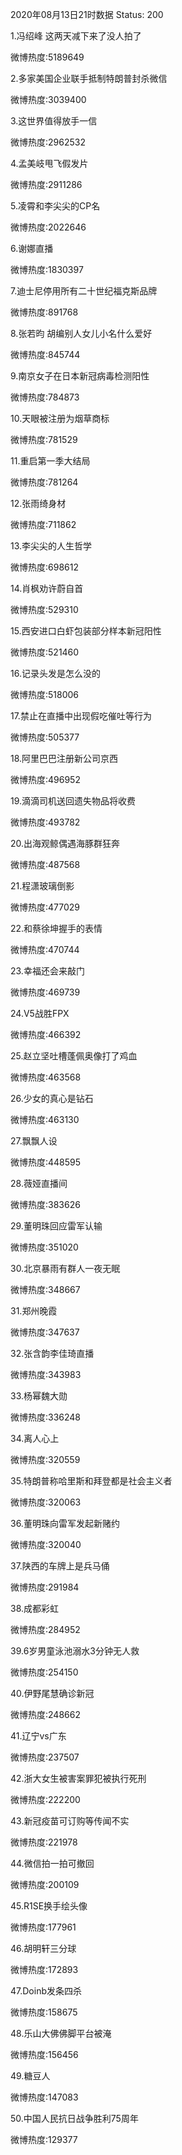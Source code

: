 2020年08月13日21时数据
Status: 200

1.冯绍峰 这两天减下来了没人拍了

微博热度:5189649

2.多家美国企业联手抵制特朗普封杀微信

微博热度:3039400

3.这世界值得放手一信

微博热度:2962532

4.孟美岐甩飞假发片

微博热度:2911286

5.凌霄和李尖尖的CP名

微博热度:2022646

6.谢娜直播

微博热度:1830397

7.迪士尼停用所有二十世纪福克斯品牌

微博热度:891768

8.张若昀 胡编别人女儿小名什么爱好

微博热度:845744

9.南京女子在日本新冠病毒检测阳性

微博热度:784873

10.天眼被注册为烟草商标

微博热度:781529

11.重启第一季大结局

微博热度:781264

12.张雨绮身材

微博热度:711862

13.李尖尖的人生哲学

微博热度:698612

14.肖枫劝许蔚自首

微博热度:529310

15.西安进口白虾包装部分样本新冠阳性

微博热度:521460

16.记录头发是怎么没的

微博热度:518006

17.禁止在直播中出现假吃催吐等行为

微博热度:505377

18.阿里巴巴注册新公司京西

微博热度:496952

19.滴滴司机送回遗失物品将收费

微博热度:493782

20.出海观鲸偶遇海豚群狂奔

微博热度:487568

21.程潇玻璃倒影

微博热度:477029

22.和蔡徐坤握手的表情

微博热度:470744

23.幸福还会来敲门

微博热度:469739

24.V5战胜FPX

微博热度:466392

25.赵立坚吐槽蓬佩奥像打了鸡血

微博热度:463568

26.少女的真心是钻石

微博热度:463130

27.飘飘人设

微博热度:448595

28.薇娅直播间

微博热度:383626

29.董明珠回应雷军认输

微博热度:351020

30.北京暴雨有群人一夜无眠

微博热度:348667

31.郑州晚霞

微博热度:347637

32.张含韵李佳琦直播

微博热度:343983

33.杨幂魏大勋

微博热度:336248

34.离人心上

微博热度:320559

35.特朗普称哈里斯和拜登都是社会主义者

微博热度:320063

36.董明珠向雷军发起新赌约

微博热度:320040

37.陕西的车牌上是兵马俑

微博热度:291984

38.成都彩虹

微博热度:284952

39.6岁男童泳池溺水3分钟无人救

微博热度:254150

40.伊野尾慧确诊新冠

微博热度:248662

41.辽宁vs广东

微博热度:237507

42.浙大女生被害案罪犯被执行死刑

微博热度:222200

43.新冠疫苗可订购等传闻不实

微博热度:221978

44.微信拍一拍可撤回

微博热度:200109

45.R1SE换手绘头像

微博热度:177961

46.胡明轩三分球

微博热度:172893

47.Doinb发条四杀

微博热度:158675

48.乐山大佛佛脚平台被淹

微博热度:156456

49.糖豆人

微博热度:147083

50.中国人民抗日战争胜利75周年

微博热度:129377

